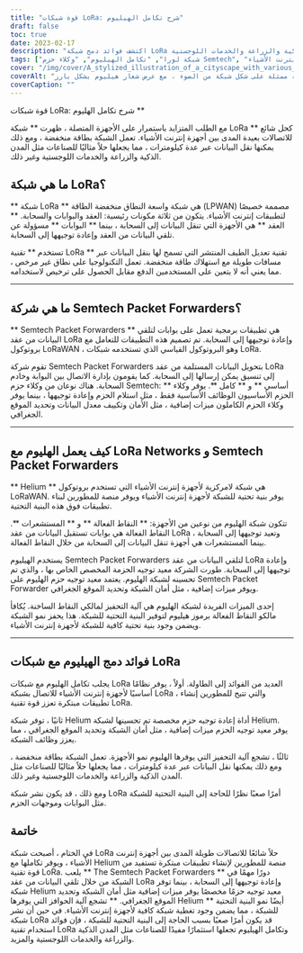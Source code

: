 ```yaml
---
title: "قوة شبكات LoRa: شرح تكامل الهيليوم"
draft: false
toc: true
date: 2023-02-17
description: "اكتشف فوائد دمج شبكة LoRa مع أجهزة وصناعات هيليوم لإنترنت الأشياء مثل المدن الذكية والزراعة والخدمات اللوجستية."
tags: ["شبكة لورا", "تكامل الهيليوم", "وكلاء حزم Semtech", "تطبيقات إنترنت الأشياء", "LPWAN", "تعديل الطيف المنتشر", "بوابات", "سحاب", "بروتوكول لوراوان", "البنية الأساسية للشبكة", "نقاط الجذب", "مجسات", "أمن الشبكة", "تحديد الموقع الجغرافي", "آلية الحوافز", "المدن الذكية", "زراعة", "الخدمات اللوجستية", "تطوير إنترنت الأشياء", "اتصالات بعيدة المدى"]
cover: "/img/cover/A_stylized_illustration_of_a_cityscape_with_various_IoT_dev.png"
coverAlt: "رسم توضيحي مبسط لمنظر المدينة مع العديد من أجهزة إنترنت الأشياء المتصلة بشبكة ممثلة على شكل شبكة من الضوء ، مع عرض شعار هيليوم بشكل بارز."
coverCaption: ""
---
```

 قوة شبكات LoRa: شرح تكامل الهليوم **

مع الطلب المتزايد باستمرار على الأجهزة المتصلة ، ظهرت ** شبكة LoRa ** كحل شائع للاتصالات بعيدة المدى بين أجهزة إنترنت الأشياء. تعمل الشبكة بطاقة منخفضة ، ومع ذلك يمكنها نقل البيانات عبر عدة كيلومترات ، مما يجعلها حلاً مثاليًا للصناعات مثل المدن الذكية والزراعة والخدمات اللوجستية وغير ذلك.

## ما هي شبكة LoRa؟

** شبكة LoRa ** هي شبكة واسعة النطاق منخفضة الطاقة (LPWAN) مصممة خصيصًا لتطبيقات إنترنت الأشياء. يتكون من ثلاثة مكونات رئيسية: العقد والبوابات والسحابة. ** العقد ** هي الأجهزة التي تنقل البيانات إلى السحابة ، بينما ** البوابات ** مسؤولة عن تلقي البيانات من العقد وإعادة توجيهها إلى السحابة.

تستخدم ** تقنية LoRa ** تقنية تعديل الطيف المنتشر التي تسمح لها بنقل البيانات عبر مسافات طويلة مع استهلاك طاقة منخفضة. تعمل التكنولوجيا على نطاق غير مرخص ، مما يعني أنه لا يتعين على المستخدمين الدفع مقابل الحصول على ترخيص لاستخدامه.

______

## ما هي شركة Semtech Packet Forwarders؟

** Semtech Packet Forwarders ** هي تطبيقات برمجية تعمل على بوابات لتلقي البيانات من عقد LoRa وإعادة توجيهها إلى السحابة. تم تصميم هذه التطبيقات للتعامل مع بروتوكول LoRaWAN ، وهو البروتوكول القياسي الذي تستخدمه شبكات LoRa.

تقوم شركة Semtech Packet Forwarders بتحويل البيانات المستلمة من عقد LoRa إلى تنسيق يمكن إرسالها إلى السحابة. كما يقومون بإدارة الاتصال بين البوابة وخادم السحابة. هناك نوعان من وكلاء حزم Semtech: ** أساسي ** و ** كامل **. يوفر وكلاء الحزم الأساسيون الوظائف الأساسية فقط ، مثل استلام الحزم وإعادة توجيهها ، بينما يوفر وكلاء الحزم الكاملون ميزات إضافية ، مثل الأمان وتكييف معدل البيانات وتحديد الموقع الجغرافي.

______

## كيف يعمل الهليوم مع LoRa Networks و Semtech Packet Forwarders

** Helium ** هي شبكة لامركزية لأجهزة إنترنت الأشياء التي تستخدم بروتوكول LoRaWAN. يوفر بنية تحتية للشبكة لأجهزة إنترنت الأشياء ويوفر منصة للمطورين لبناء تطبيقات فوق هذه البنية التحتية.

تتكون شبكة الهليوم من نوعين من الأجهزة: ** النقاط الفعالة ** و ** المستشعرات **. النقاط الفعالة هي بوابات تستقبل البيانات من عقد LoRa وتعيد توجيهها إلى السحابة ، بينما المستشعرات هي أجهزة تنقل البيانات إلى السحابة من خلال النقاط الفعالة.

يستخدم الهيليوم Semtech Packet Forwarders لتلقي البيانات من عقد LoRa وإعادة توجيهها إلى السحابة. طورت الشركة معيد توجيه الحزمة المخصص الخاص بها ، والذي تم تحسينه لشبكة الهليوم. يعتمد معيد توجيه حزم الهليوم على Semtech Packet Forwarder ويوفر ميزات إضافية ، مثل أمان الشبكة وتحديد الموقع الجغرافي.

إحدى الميزات الفريدة لشبكة الهليوم هي آلية التحفيز لمالكي النقاط الساخنة. يُكافأ مالكو النقاط الفعالة برموز هيليوم لتوفير البنية التحتية للشبكة. هذا يحفز نمو الشبكة ويضمن وجود بنية تحتية كافية للشبكة لأجهزة إنترنت الأشياء.

______

## فوائد دمج الهيليوم مع شبكات LoRa

يجلب تكامل الهليوم مع شبكات LoRa العديد من الفوائد إلى الطاولة. أولاً ، يوفر نظامًا أساسيًا لأجهزة إنترنت الأشياء للاتصال بشبكة LoRa ، والتي تتيح للمطورين إنشاء تطبيقات مبتكرة تعزز قوة تقنية LoRa.

ثانيًا ، توفر شبكة Helium أداة إعادة توجيه حزم مخصصة تم تحسينها لشبكة Helium. يوفر معيد توجيه الحزم ميزات إضافية ، مثل أمان الشبكة وتحديد الموقع الجغرافي ، مما يعزز وظائف الشبكة.

ثالثًا ، تشجع آلية التحفيز التي يوفرها الهليوم نمو الأجهزة. تعمل الشبكة بطاقة منخفضة ، ومع ذلك يمكنها نقل البيانات عبر عدة كيلومترات ، مما يجعلها حلاً مثاليًا للصناعات مثل المدن الذكية والزراعة والخدمات اللوجستية وغير ذلك.

ومع ذلك ، قد يكون نشر شبكة LoRa أمرًا صعبًا نظرًا للحاجة إلى البنية التحتية للشبكة مثل البوابات وموجهات الحزم.

## خاتمة
في الختام ، أصبحت شبكة LoRa حلاً شائعًا للاتصالات طويلة المدى بين أجهزة إنترنت الأشياء ، ويوفر تكاملها مع Helium منصة للمطورين لإنشاء تطبيقات مبتكرة تستفيد من قوة تقنية LoRa. يلعب ** The Semtech Packet Forwarders ** دورًا مهمًا في الشبكة من خلال تلقي البيانات من عقد LoRa وإعادة توجيهها إلى السحابة ، بينما توفر شبكة Helium معيد توجيه حزمًا مخصصًا يوفر ميزات إضافية مثل أمان الشبكة وتحديد الموقع الجغرافي. ** تشجع آلية الحوافز التي يوفرها Helium ** أيضًا نمو البنية التحتية للشبكة ، مما يضمن وجود تغطية شبكة كافية لأجهزة إنترنت الأشياء. في حين أن نشر شبكة LoRa قد يكون أمرًا صعبًا بسبب الحاجة إلى البنية التحتية للشبكة ، فإن فوائد استخدام تقنية LoRa وتكامل الهيليوم تجعلها استثمارًا مفيدًا للصناعات مثل المدن الذكية والزراعة والخدمات اللوجستية والمزيد.

